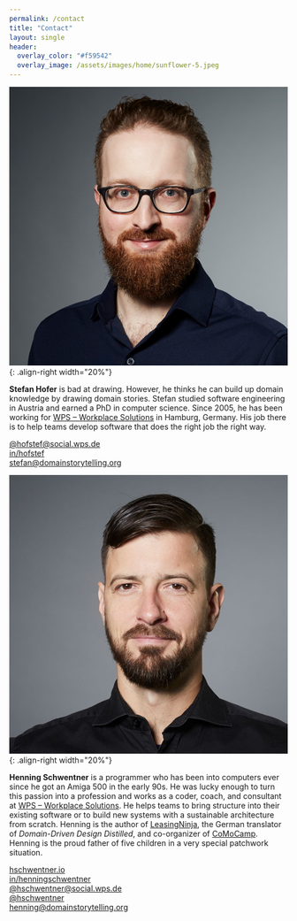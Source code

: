 ```yaml
---
permalink: /contact
title: "Contact"
layout: single
header: 
  overlay_color: "#f59542"
  overlay_image: /assets/images/home/sunflower-5.jpeg
---
```


![Profile photo of Stefan](/assets/images/contact/StefanHofer_571.jpg){: .align-right width="20%"}

**Stefan Hofer** is bad at drawing. However, he thinks he can build up domain knowledge by drawing domain stories. Stefan studied software engineering in Austria and earned a PhD in computer science. Since 2005, he has been working for [WPS – Workplace Solutions](https://www.wps.de) in Hamburg, Germany. His job there is to help teams develop software that does the right job the right way.

<i class="fa-brands fa-mastodon" title="Mastodon"></i>
[@hofstef@social.wps.de](https://social.wps.de/@hofstef)  
<i class="fa-brands fa-linkedin" title="LinkedIn"></i>
[in/hofstef](https://www.linkedin.com/in/hofstef/)  
<i class="fas fa-envelope" title="Email"></i>
[stefan@domainstorytelling.org](mailto:stefan@domainstorytelling.org)

![Profile photo of Henning](/assets/images/contact/HenningSchwentner251.jpg){: .align-right width="20%"}

**Henning Schwentner** is a programmer who has been into computers ever since he got an Amiga 500 in the early 90s. He was lucky enough to turn this passion into a profession and works as a coder, coach, and consultant at [WPS – Workplace Solutions](https://www.wps.de). He helps teams to bring structure into their existing software or to build new systems with a sustainable architecture from scratch. Henning is the author of [LeasingNinja](https://leasingninja.io), the German translator of *Domain-Driven Design Distilled*, and co-organizer of [CoMoCamp](https://comocamp.org). Henning is the proud father of five children in a very special patchwork situation.

<i class="fas fa-home" title="Homepage"></i>
[hschwentner.io](https://hschwentner.io)  
<i class="fa-brands fa-linkedin" title="LinkedIn"></i>
[in/henningschwentner](https://www.linkedin.com/in/henningschwentner/)  
<i class="fa-brands fa-mastodon" title="Mastodon"></i>
[@hschwentner@social.wps.de](https://social.wps.de/@hschwentner)  
<i class="fab fa-fw fa-x-twitter" title="Twitter"></i>
[@hschwentner](https://x.com/hschwentner)  
<i class="fas fa-envelope" title="Email"></i>
[henning@domainstorytelling.org](mailto:henning@domainstorytelling.org)
